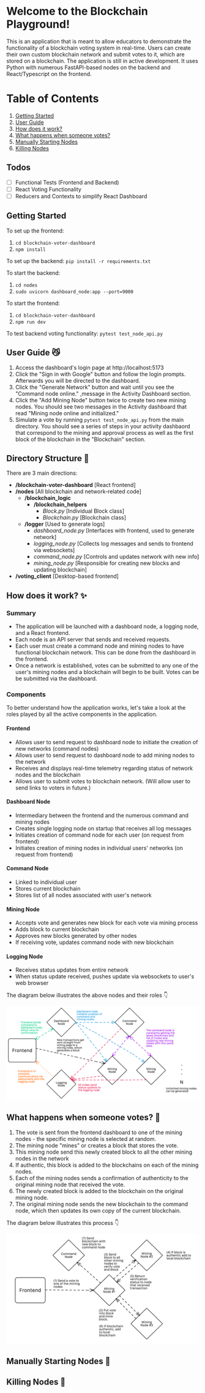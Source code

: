 # Welcome to the Blockchain Playground!

This is an application that is meant to allow educators to demonstrate the functionality of a blockchain voting system in real-time. Users can create their own custom blockchain network and submit votes to it, which are stored on a blockchain. The application is still in active development. It uses Python with numerous FastAPI-based nodes on the backend and React/Typescript on the frontend.

# Table of Contents
1. [Getting Started](#getting-started)
2. [User Guide](#user-guide-smirk_cat)
3. [How does it work?](#how-does-it-work-sparkles)
4. [What happens when someone votes?](#what-happens-when-someone-votes-raising_hand)
5. [Manually Starting Nodes](#manually-starting-nodes-wrench)
6. [Killing Nodes](#killing-nodes-hocho)

## Todos
- [ ] Functional Tests (Frontend and Backend)
- [ ] React Voting Functionality
- [ ] Reducers and Contexts to simplify React Dashboard

## Getting Started
To set up the frontend:
1. `cd blockchain-voter-dashboard`
2. `npm install`

To set up the backend:
`pip install -r requirements.txt`

To start the backend:
1. `cd nodes`
2. `sudo uvicorn dashboard_node:app --port=9000`

To start the frontend:
1. `cd blockchain-voter-dashboard`
2. `npm run dev`

To test backend voting functionality:
`pytest test_node_api.py`

## User Guide :smirk_cat:
1. Access the dashboard's login page at http://localhost:5173
2. Click the "Sign in with Google" button and follow the login prompts. Afterwards you will be directed to the dashboard.
3. Click the "Generate Network" button and wait until you see the "Command node online." ,message in the Activity Dashboard section.
4. Click the "Add Mining Node" button twice to create two new mining nodes. You should see two messages in the Activity dashboard that read "Mining node online and initialized."
5. Simulate a vote by running `pytest test_node_api.py` from the main directory. You should see a series of steps in your activity dashbaord that correspond to the mining and approval process as well as the first block of the blockchain in the "Blockchain" section.

## Directory Structure :file_folder:
There are 3 main directions:
- **/blockchain-voter-dashboard** [React frontend]
- **/nodes** [All blockchain and network-related code]
	- **/blockchain_logic**
		- **/blockchain_helpers**
			- *Block.py* [Individual Block class]
			- *Blockchain.py* [Blockchain class]
	- **/logger** [Used to generate logs]
		- *dashboard_node.py* [Interfaces with frontend, used to generate network]
		- *logging_node.py* [Collects log messages and sends to frontend via websockets]
		- *command_node.py* [Controls and updates network with new info]
		- *mining_node.py* [Responsible for creating new blocks and updating blockchain]
- **/voting_client** [Desktop-based frontend]

## How does it work? :sparkles:
### Summary
- The application will be launched with a dashboard node, a logging node, and a React frontend.
- Each node is an API server that sends and received requests.
- Each user must create a command node and mining nodes to have functional blockchain network. This can be done from the dashboard in the frontend.
- Once a network is established, votes can be submitted to any one of the user's mining nodes and a blockchain will begin to be built. Votes can be be submitted via the dashboard.
### Components
To better understand how the application works, let's take a look at the roles played by all the active components in the application.
#### Frontend
- Allows user to send request to dashboard node to initiate the creation of new networks (command nodes)
- Allows user to send request to dashboard node to add mining nodes to the network
- Receives and displays real-time telemetry regarding status of network nodes and the blockchain 
- Allows user to submit votes to blockchain network. (Will allow user to send links to voters in future.)
#### Dashboard Node
- Intermediary between the frontend and the numerous command and mining nodes
- Creates single logging node on startup that receives all log messages
- Initiates creation of command node for each user (on request from frontend)
- Initiates creation of mining nodes in individual users' networks (on request from frontend)
#### Command Node
- Linked to individual user
- Stores current blockchain
- Stores list of all nodes associated with user's network
#### Mining Node
- Accepts vote and generates new block for each vote via mining process
- Adds block to current blockchain
- Approves new blocks generated by other nodes
- If receiving vote, updates command node with new blockchain
#### Logging Node
- Receives status updates from entire network
- When status update received, pushes update via websockets to user's web browser
  
The diagram below illustrates the above nodes and their roles :point_down:

![Network Overview](https://github.com/amithr/Blockchain-Tutorial/blob/main/Blockchain_Topology.png)

## What happens when someone votes? :raising_hand:
1. The vote is sent from the frontend dashboard to one of the mining nodes - the specific mining node is selected at random.
2. The mining node "mines" or creates a block that stores the vote.
3. This mining node send this newly created block to all the other mining nodes in the network
4. If authentic, this block is added to the blockchains on each of the mining nodes.
5. Each of the mining nodes sends a confirmation of authenticity to the original mining node that received the vote.
6. The newly created block is added to the blockchain on the original mining node.
7. The original mining node sends the new blockchain to the command node, which then updates its own copy of the current blockchain.
   
The diagram below illustrates this process :point_down:

![Voting Lifecycle](https://github.com/amithr/Blockchain-Tutorial/blob/main/Voting_Lifecycle.png)

## Manually Starting Nodes :wrench: 
## Killing Nodes :hocho: